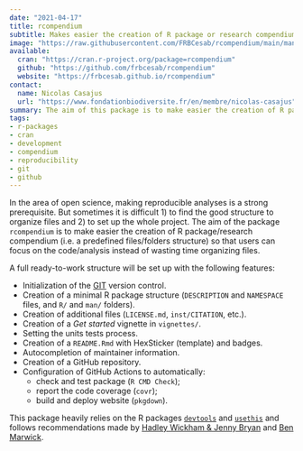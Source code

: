 ```yaml
---
date: "2021-04-17"
title: rcompendium
subtitle: Makes easier the creation of R package or research compendium
image: "https://raw.githubusercontent.com/FRBCesab/rcompendium/main/man/figures/hexsticker.png"
available:
  cran: "https://cran.r-project.org/package=rcompendium"
  github: "https://github.com/frbcesab/rcompendium"
  website: "https://frbcesab.github.io/rcompendium"
contact:
  name: Nicolas Casajus
  url: "https://www.fondationbiodiversite.fr/en/membre/nicolas-casajus"
summary: The aim of this package is to make easier the creation of R package or research compendium (i.e. a predefined files/folders structure) so that users can focus on the code instead of wasting time organizing files. A full ready-to-work structure is set up with some additional cool features.
tags:
- r-packages
- cran
- development
- compendium
- reproducibility
- git
- github
---
```


In the area of open science, making reproducible analyses is a strong prerequisite. But sometimes it is difficult 1) to find the good structure to organize files and 2) to set up the whole project. The aim of the package `rcompendium` is to make easier the creation of R package/research compendium (i.e. a predefined files/folders structure) so that users can focus on the code/analysis instead of wasting time organizing files.

A full ready-to-work structure will be set up with the following features:

- Initialization of the [GIT](https://git-scm.com/) version control.
- Creation of a minimal R package structure (`DESCRIPTION` and `NAMESPACE` files, and `R/` and `man/` folders).
- Creation of additional files (`LICENSE.md`, `inst/CITATION`, etc.).
- Creation of a *Get started* vignette in `vignettes/`.
- Setting the units tests process.
- Creation of a `README.Rmd` with HexSticker (template) and badges.
- Autocompletion of maintainer information.
- Creation of a GitHub repository.
- Configuration of GitHub Actions to automatically:
    - check and test package (`R CMD Check`);
    - report the code coverage (`covr`);
    - build and deploy website (`pkgdown`).

This package heavily relies on the R packages [`devtools`](https://devtools.r-lib.org) and
[`usethis`](https://usethis.r-lib.org) and follows recommendations made by [Hadley Wickham & Jenny Bryan](https://r-pkgs.org) and [Ben Marwick](https://peerj.com/preprints/3192/).
